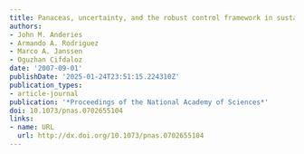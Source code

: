 ```yaml
---
title: Panaceas, uncertainty, and the robust control framework in sustainability science
authors:
- John M. Anderies
- Armando A. Rodriguez
- Marco A. Janssen
- Oguzhan Cifdaloz
date: '2007-09-01'
publishDate: '2025-01-24T23:51:15.224310Z'
publication_types:
- article-journal
publication: '*Proceedings of the National Academy of Sciences*'
doi: 10.1073/pnas.0702655104
links:
- name: URL
  url: http://dx.doi.org/10.1073/pnas.0702655104
---
```

